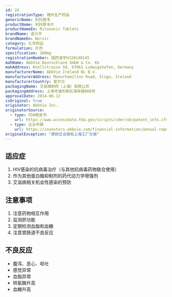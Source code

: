 ```yaml
---
id: 24
registrationType: 境外生产药品
genericName: 利托那韦
productName: 利托那韦片
productNameEn: Ritonavir Tablets
brandName: 诺力平
brandNameEn: Norvir
category: 化学药品
formulation: 片剂
specification: 100mg
registrationNumber: 国药准字HJ20140145
mahName: AbbVie Deutschland GmbH & Co. KG
mahAddress: Knollstrasse 50, 67061 Ludwigshafen, Germany
manufacturerName: AbbVie Ireland NL B.V.
manufacturerAddress: Manorhamilton Road, Sligo, Ireland
manufacturerCountry: 爱尔兰
packagingName: 艾伯维制药（上海）有限公司
packagingAddress: 上海市浦东新区海徐路868号
approvalDate: 2014-06-12
isOriginal: true
originator: AbbVie Inc.
originatorSource:
  - type: FDA橙皮书
    url: https://www.accessdata.fda.gov/scripts/cder/ob/patent_info.cfm?Product_No=001&Appl_No=022417
  - type: 企业年报
    url: https://investors.abbvie.com/financial-information/annual-reports
originalException: "原研企业授权上海工厂分装"
---
```


## 适应症

1. HIV感染的抗病毒治疗（与其他抗病毒药物联合使用）
2. 作为其他蛋白酶抑制剂的药代动力学增强剂
3. 艾滋病相关机会性感染的预防

## 注意事项

1. 注意药物相互作用
2. 监测肝功能
3. 定期检测血脂和血糖
4. 注意胃肠道不良反应

## 不良反应

- 腹泻、恶心、呕吐
- 感觉异常
- 血脂异常
- 转氨酶升高
- 血糖升高 